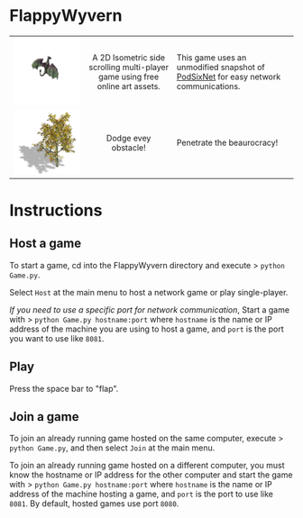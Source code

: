 # FlappyWyvern

|              |                                                          |      |
|------------- |:--------------------------------------------------------:|:-----|
|![Wyvern](https://raw.githubusercontent.com/erikbuck/FlappyWyvern/master/images/wyvernNE0.png)|A 2D Isometric side scrolling multi-player game using free online art assets.|This game uses an unmodified snapshot of [PodSixNet](https://github.com/chr15m/PodSixNet/) for easy network communications.|
|![Tree](https://raw.githubusercontent.com/erikbuck/FlappyWyvern/master/images/Tree_03.png)| Dodge evey obstacle!| Penetrate the beaurocracy! |

# Instructions

## Host a game

To start a game, cd into the FlappyWyvern directory and execute > `python Game.py`.

Select `Host` at the main menu to host a network game or play single-player.

*If you need to use a specific port for network communication*, Start a game with > `python Game.py hostname:port` where `hostname` is the name or IP address of the machine you are using to host a game, and `port` is the port you want to use like `8081`.

## Play 

Press the space bar to "flap".

## Join a game

To join an already running game hosted on the same computer, execute > `python Game.py`, and then select `Join` at the main menu.

To join an already running game hosted on a different computer, you must know the hostname or IP address for the other computer and start the game with > `python Game.py hostname:port` where `hostname` is the name or IP address of the machine hosting a game, and `port` is the port to use like `8081`. By default,  hosted games use port `8080`.
